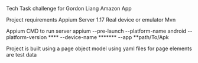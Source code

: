 Tech Task challenge for Gordon Liang Amazon App

Project requirements
Appium Server 1.17
Real device or emulator
Mvn

Appium CMD to run server
appium --pre-launch --platform-name android --platform-version **** --device-name ******* --app **path/To/Apk


Project is built using a page object model using yaml files for page elements are test data